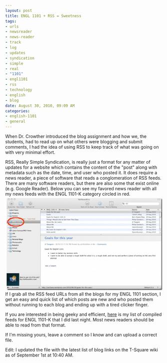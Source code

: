 ```yaml
--- 
layout: post
title: ENGL 1101 + RSS = Sweetness
tags: 
- urls
- newsreader
- news-reader
- track
- log
- updates
- syndication
- simple
- real
- "1101"
- engl1101
- rss
- technology
- english
- blog
date: August 30, 2010, 09:09 AM
categories: 
- english-1101
- general
---
```

When Dr. Crowther introduced the blog assignment and how we, the students, had to read up on what others were blogging and submit comments, I had the idea of using RSS to keep track of what was going on with very minimal effort.

RSS, Really Simple Syndication, is really just a format for any matter of updates for a website which contains the content of the "post" along with metadata such as the date, time, and user who posted it. It does require a news reader, a piece of software that reads a conglomeration of RSS feeds. There are many software readers, but there are also some that exist online (e.g. Google Reader). Below you can see my favored news reader with all my news feeds with the ENGL 1101-K category circled in red.[![](/files/2010/08/netnewsfire-1024x609.jpg "NetNewsWire - ENGL 1101-K")](/files/2010/08/netnewsfire.jpg)If I grab all the RSS feed URLs from all the blogs for my ENGL 1101 section, I get an easy and quick list of which posts are new and who posted them without running to each blog and ending up with a tired clicker finger.

If you are interested in being geeky and efficient, [here](/files/2010/08/ENGL_1101-K.opml) is my list of compiled feeds for ENGL 1101-K that I did last night. Most news readers should be able to read from that format.

If I'm missing yours, leave a comment so I know and can upload a correct file.

Edit: I updated the file with the latest list of blog links on the T-Square wiki as of September 1st at 10:40 AM.
